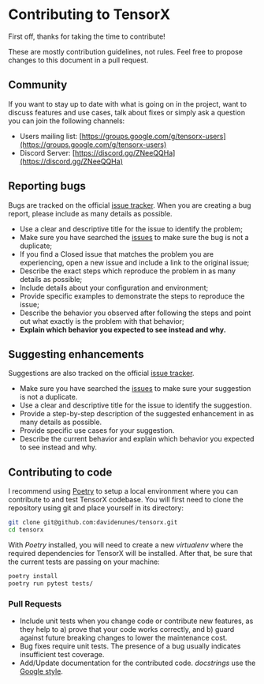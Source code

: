 # Contributing to TensorX
First off, thanks for taking the time to contribute!

These are mostly contribution guidelines, not rules. 
Feel free to propose changes to this document in a pull request.

## Community
If you want to stay up to date with what is going on in the project, want to discuss features and use cases, 
talk about fixes or simply ask a question you can join the following channels:

* Users mailing list: [https://groups.google.com/g/tensorx-users](https://groups.google.com/g/tensorx-users)
* Discord Server: [https://discord.gg/ZNeeQQHa](https://discord.gg/ZNeeQQHa)
  
## Reporting bugs

Bugs are tracked on the official [issue tracker](https://github.com/davidenunes/tensorx/issues).
When you are creating a bug report, please include as many details as possible. 
    
   * Use a clear and descriptive title for the issue to identify the problem;
   * Make sure you have searched the [issues](https://github.com/davidenunes/tensorx/issues) to make sure the bug is not a duplicate;
   * If you find a Closed issue that matches the problem you are experiencing, open a new issue and include a link to the original issue;
   * Describe the exact steps which reproduce the problem in as many details as possible;
   * Include details about your configuration and environment;
   * Provide specific examples to demonstrate the steps to reproduce the issue;
   * Describe the behavior you observed after following the steps and point out what exactly is the problem with that behavior;
   * **Explain which behavior you expected to see instead and why.**
   

## Suggesting enhancements

Suggestions are also tracked on the official [issue tracker](https://github.com/davidenunes/tensorx/issues).

* Make sure you have searched the [issues](https://github.com/davidenunes/tensorx/issues) to make sure your suggestion is not a duplicate.
* Use a clear and descriptive title for the issue to identify the suggestion.
* Provide a step-by-step description of the suggested enhancement in as many details as possible.
* Provide specific use cases for your suggestion.
* Describe the current behavior and explain which behavior you expected to see instead and why.


## Contributing to code

I recommend using [Poetry](https://python-poetry.org/docs/#introduction) to setup a local 
environment where you can contribute to and test TensorX codebase. You will first need to clone the repository using git and place yourself in its directory:

```bash
git clone git@github.com:davidenunes/tensorx.git
cd tensorx
```
With _Poetry_ installed, you will need to create a new _virtualenv_ where the required dependencies for TensorX will be installed. 
After that, be sure that the current tests are passing on your machine:

```bash
poetry install
poetry run pytest tests/
```

### Pull Requests

* Include unit tests when you change code or contribute new features, as they help to a) prove that your code works correctly, and b) guard against future breaking changes to lower the maintenance cost.
* Bug fixes require unit tests. The presence of a bug usually indicates insufficient test coverage.
* Add/Update documentation for the contributed code. _docstrings_ use the [Google style](https://github.com/google/styleguide/blob/gh-pages/pyguide.md#38-comments-and-docstrings).

